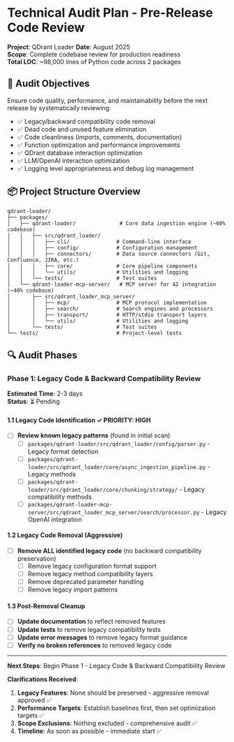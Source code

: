 # Technical Audit Plan - Pre-Release Code Review

**Project**: QDrant Loader
**Date**: August 2025  
**Scope**: Complete codebase review for production readiness  
**Total LOC**: ~98,000 lines of Python code across 2 packages  

## 🎯 Audit Objectives

Ensure code quality, performance, and maintainability before the next release by systematically reviewing:

- ✅ Legacy/backward compatibility code removal
- ✅ Dead code and unused feature elimination  
- ✅ Code cleanliness (imports, comments, documentation)
- ✅ Function optimization and performance improvements
- ✅ QDrant database interaction optimization
- ✅ LLM/OpenAI interaction optimization
- ✅ Logging level appropriateness and debug log management

## 📦 Project Structure Overview

```text
qdrant-loader/
├── packages/
│   ├── qdrant-loader/              # Core data ingestion engine (~60% codebase)
│   │   ├── src/qdrant_loader/
│   │   │   ├── cli/               # Command-line interface
│   │   │   ├── config/            # Configuration management
│   │   │   ├── connectors/        # Data source connectors (Git, Confluence, JIRA, etc.)
│   │   │   ├── core/              # Core pipeline components
│   │   │   └── utils/             # Utilities and logging
│   │   └── tests/                 # Test suites
│   └── qdrant-loader-mcp-server/   # MCP server for AI integration (~40% codebase)
│       ├── src/qdrant_loader_mcp_server/
│       │   ├── mcp/               # MCP protocol implementation
│       │   ├── search/            # Search engines and processors
│       │   ├── transport/         # HTTP/stdio transport layers
│       │   └── utils/             # Utilities and logging
│       └── tests/                 # Test suites
└── tests/                         # Project-level tests
```

## 🔍 Audit Phases

### Phase 1: Legacy Code & Backward Compatibility Review
**Estimated Time**: 2-3 days  
**Status**: ⏳ Pending

#### 1.1 Legacy Code Identification ✓ PRIORITY: HIGH
- [ ] **Review known legacy patterns** (found in initial scan)
  - [ ] `packages/qdrant-loader/src/qdrant_loader/config/parser.py` - Legacy format detection
  - [ ] `packages/qdrant-loader/src/qdrant_loader/core/async_ingestion_pipeline.py` - Legacy methods
  - [ ] `packages/qdrant-loader/src/qdrant_loader/core/chunking/strategy/` - Legacy compatibility methods
  - [ ] `packages/qdrant-loader-mcp-server/src/qdrant_loader_mcp_server/search/processor.py` - Legacy OpenAI integration

#### 1.2 Legacy Code Removal (Aggressive)
- [ ] **Remove ALL identified legacy code** (no backward compatibility preservation)
  - [ ] Remove legacy configuration format support
  - [ ] Remove legacy method compatibility layers
  - [ ] Remove deprecated parameter handling
  - [ ] Remove legacy import patterns

#### 1.3 Post-Removal Cleanup
- [ ] **Update documentation** to reflect removed features
- [ ] **Update tests** to remove legacy compatibility tests
- [ ] **Update error messages** to remove legacy format guidance
- [ ] **Verify no broken references** to removed legacy code

---

**Next Steps**: Begin Phase 1 - Legacy Code & Backward Compatibility Review

**Clarifications Received**:
1. **Legacy Features**: None should be preserved - aggressive removal approved ✅
2. **Performance Targets**: Establish baselines first, then set optimization targets ✅
3. **Scope Exclusions**: Nothing excluded - comprehensive audit ✅
4. **Timeline**: As soon as possible - immediate start ✅
